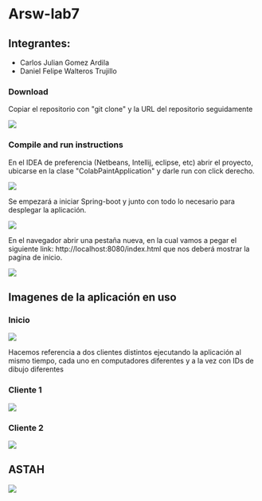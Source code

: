 # Arsw-lab7

## Integrantes:
 - Carlos Julian Gomez Ardila
 - Daniel Felipe Walteros Trujillo
 
 ### Download 
 
 Copiar el repositorio con "git clone" y la URL del repositorio seguidamente
 
![](https://github.com/Silenrate/arsw-lab7/blob/master/img/clone.PNG)
 
 ### Compile and run instructions
 
 En el IDEA de preferencia (Netbeans, Intellij, eclipse, etc) abrir el proyecto, ubicarse en la clase "ColabPaintApplication" y darle run con click derecho.
 
![](https://github.com/Silenrate/arsw-lab7/blob/master/img/Compile.PNG)

 Se empezará a iniciar Spring-boot y junto con todo lo necesario para desplegar la aplicación.
 
![](https://github.com/Silenrate/arsw-lab7/blob/master/img/Running.PNG)
 
 En el navegador abrir una pestaña nueva, en la cual vamos a pegar el siguiente link: http://localhost:8080/index.html que nos deberá mostrar la pagina de inicio.
 
![](https://github.com/Silenrate/arsw-lab7/blob/master/img/Inicio.PNG)

## Imagenes de la aplicación en uso

### Inicio

![](https://github.com/Silenrate/arsw-lab7/blob/master/img/Inicio.PNG)

Hacemos referencia a dos clientes distintos ejecutando la aplicación al mismo tiempo, cada uno en computadores diferentes y a la vez con IDs de dibujo diferentes 

### Cliente 1

![](https://github.com/Silenrate/arsw-lab7/blob/master/img/Cliente1.PNG)

### Cliente 2

![](https://github.com/Silenrate/arsw-lab7/blob/master/img/cliente2.PNG)

## ASTAH

![](https://github.com/Silenrate/arsw-lab7/blob/master/img/Activity%20Diagram2.png)

